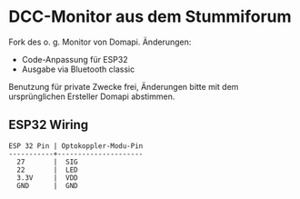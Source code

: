 # DCC-Monitor aus dem Stummiforum
Fork des o. g. Monitor von Domapi.
Änderungen:
- Code-Anpassung für ESP32
- Ausgabe via Bluetooth classic


Benutzung für private Zwecke frei, Änderungen bitte mit dem ursprünglichen Ersteller Domapi abstimmen.

## ESP32 Wiring
```
ESP 32 Pin | Optokoppler-Modu-Pin
-----------+---------------------
  27       |  SIG
  22       |  LED
  3.3V     |  VDD
  GND      |  GND
```
